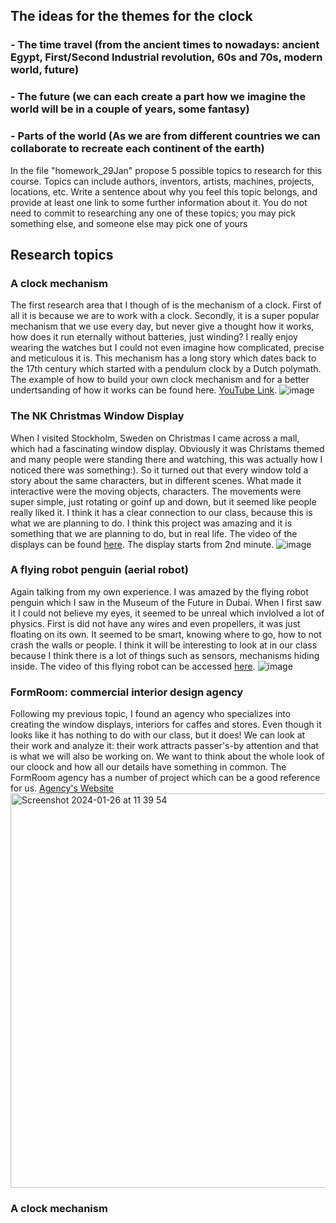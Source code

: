 ## The ideas for the themes for the clock
### - The time travel (from the ancient times to nowadays: ancient Egypt, First/Second Industrial revolution, 60s and 70s, modern world, future)
### - The future (we can each create a part how we imagine the world will be in a couple of years, some fantasy)
### - Parts of the world (As we are from different countries we can collaborate to recreate each continent of the earth) 

In the file "homework_29Jan" propose 5 possible topics to research for this course. Topics can include authors, inventors, artists, machines, projects, locations, etc. Write a sentence about why you feel this topic belongs, and provide at least one link to some further information about it. You do not need to commit to researching any one of these topics; you may pick something else, and someone else may pick one of yours

## Research topics

### A clock mechanism
The first research area that I though of is the mechanism of a clock. First of all it is because we are to work with a clock. Secondly, it is a super popular mechanism that we use every day, but never give a thought how it works, how does it run eternally without batteries, just winding? I really enjoy wearing the watches but I could not even imagine how complicated, precise and meticulous it is. This mechanism has a long story which dates back to the 17th century which started with a pendulum clock by a Dutch polymath. 
The example of how to build your own clock mechanism and for a better undertsanding of how it works can be found here. [YouTube Link](https://www.youtube.com/watch?v=3WCw0Flpqiw&ab_channel=MakingTricks).
![image](https://github.com/lizadat/MachineLab/assets/98390904/d40d3c96-f440-4ff8-88ce-dca7c3d358cd)



### The NK Christmas Window Display
When I visited Stockholm, Sweden on Christmas I came across a mall, which had a fascinating window display. Obviously it was Christams themed and many people were standing there and watching, this was actually how I noticed there was something:). So it turned out that every window told a story about the same characters, but in different scenes. What made it interactive were the moving objects, characters. The movements were super simple, just rotating or goinf up and down, but it seemed like people really liked it. I think it has a clear connection to our class, because this is what we are planning to do. I think this project was amazing and it is something that we are planning to do, but in real life.
The video of the displays can be found [here](https://www.youtube.com/watch?v=DhDDSYT8NCY&t=282s&ab_channel=Travelandwalks). The display starts from 2nd minute.
![image](https://github.com/lizadat/MachineLab/assets/98390904/f1f8e531-a896-4c55-8865-5a2d78664e5c)


### A flying robot penguin (aerial robot)
Again talking from my own experience. I was amazed by the flying robot penguin which I saw in the Museum of the Future in Dubai. When I first saw it I could not believe my eyes, it seemed to be unreal which invlolved a lot of physics. First is did not have any wires and even propellers, it was just floating on its own. It seemed to be smart, knowing where to go, how to not crash the walls or people. I think it will be interesting to look at in our class because I think there is a lot of things such as sensors, mechanisms hiding inside. 
The video of this flying robot can be accessed [here](https://www.youtube.com/watch?app=desktop&v=EwuUxH6sPjQ&ab_channel=Pal%C3%A1nkai%C3%A9k).
![image](https://github.com/lizadat/MachineLab/assets/98390904/213928a3-0861-4338-a9e0-c0002ec4f73b)


### FormRoom: commercial interior design agency
Following my previous topic, I found an agency who specializes into creating the window displays, interiors for caffes and stores. Even though it looks like it has nothing to do with our class, but it does! We can look at their work and analyze it: their work attracts passer's-by attention and that is what we will also be working on. We want to think about the whole look of our cloock and how all our details have something in common. The FormRoom agency has a number of project which can be a good reference for us. 
[Agency's Website](https://formroom.com/project_cat/windows/)
<img width="631" alt="Screenshot 2024-01-26 at 11 39 54" src="https://github.com/lizadat/MachineLab/assets/98390904/4f6aaa71-4c21-42a0-bfe7-15c6297ca18a">



### A clock mechanism


